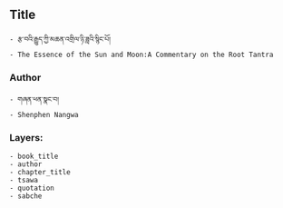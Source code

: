 ## Title
	- རྩ་བའི་རྒྱུད་ཀྱི་མཆན་འགྲིལ་ཉི་ཟླའི་སྙིང་པོ།
	- The Essence of the Sun and Moon:A Commentary on the Root Tantra

### Author
	- གཞན་ཕན་སྣང་བ།
	- Shenphen Nangwa

### Layers:
	- book_title
	- author
	- chapter_title
	- tsawa
	- quotation
	- sabche
